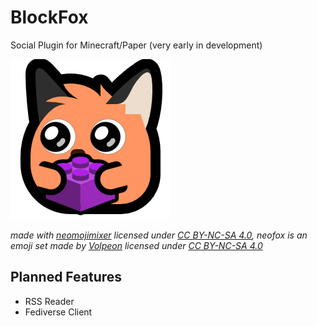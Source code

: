 # BlockFox

Social Plugin for Minecraft/Paper
(very early in development)

![Neofox with cute eyes holding a lego brick](neofox_cute__3_hold_lego_blank_blank.png)

_made with [neomojimixer](https://neomojimixer.com/) licensed under [CC BY-NC-SA 4.0](https://creativecommons.org/licenses/by-nc-sa/4.0/), neofox is an emoji set made by [Volpeon](https://volpeon.ink/) licensed under [CC BY-NC-SA 4.0](https://creativecommons.org/licenses/by-nc-sa/4.0/)_


## Planned Features
- RSS Reader
- Fediverse Client